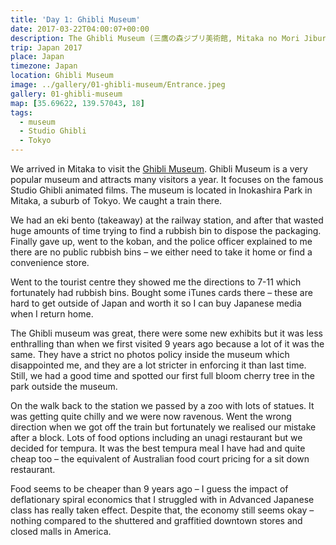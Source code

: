```yaml
---
title: 'Day 1: Ghibli Museum'
date: 2017-03-22T04:00:07+00:00
description: The Ghibli Museum (三鷹の森ジブリ美術館, Mitaka no Mori Jiburi Bijutsukan, Mitaka Forest Ghibli Museum) showcases the work of Studio Ghibli, a Japanese animation studio.
trip: Japan 2017
place: Japan
timezone: Japan
location: Ghibli Museum
image: ../gallery/01-ghibli-museum/Entrance.jpeg
gallery: 01-ghibli-museum
map: [35.69622, 139.57043, 18]
tags:
  - museum
  - Studio Ghibli
  - Tokyo
---
```


We arrived in Mitaka to visit the [Ghibli Museum](https://www.ghibli-museum.jp/en/). Ghibli Museum is a very popular museum and attracts many visitors a year. It focuses on the famous Studio Ghibli animated films.
The museum is located in Inokashira Park in Mitaka, a suburb of Tokyo. We caught a train there.

We had an eki bento (takeaway) at the railway station, and after that wasted huge amounts of time trying to find a rubbish bin to dispose the packaging. Finally gave up, went to the koban, and the police officer explained to me there are no public rubbish bins &#8211; we either need to take it home or find a convenience store.

Went to the tourist centre they showed me the directions to 7-11 which fortunately had rubbish bins. Bought some iTunes cards there &#8211; these are hard to get outside of Japan and worth it so I can buy Japanese media when I return home.

The Ghibli museum was great, there were some new exhibits but it was less enthralling than when we first visited 9 years ago because a lot of it was the same. They have a strict no photos policy inside the museum which disappointed me, and they are a lot stricter in enforcing it than last time. Still, we had a good time and spotted our first full bloom cherry tree in the park outside the museum.

On the walk back to the station we passed by a zoo with lots of statues. It was getting quite chilly and we were now ravenous. Went the wrong direction when we got off the train but fortunately we realised our mistake after a block. Lots of food options including an unagi restaurant but we decided for tempura. It was the best tempura meal I have had and quite cheap too &#8211; the equivalent of Australian food court pricing for a sit down restaurant.

Food seems to be cheaper than 9 years ago &#8211; I guess the impact of deflationary spiral economics that I struggled with in Advanced Japanese class has really taken effect. Despite that, the economy still seems okay &#8211; nothing compared to the shuttered and graffitied downtown stores and closed malls in America.
